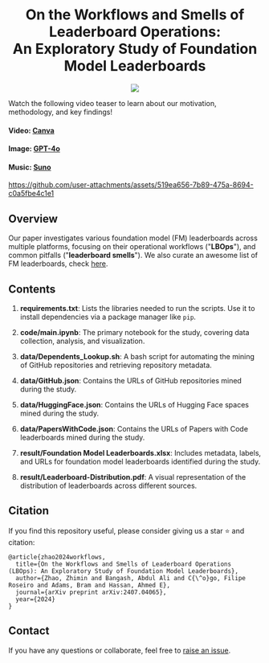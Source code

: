 <div align="center">
    <h1>On the Workflows and Smells of Leaderboard Operations:<br>An Exploratory Study of Foundation Model Leaderboards</h1>
</div>

<p align="center">
    <a href="https://arxiv.org/abs/2407.04065"><img src="https://img.shields.io/badge/📃-Arxiv-b31b1b?style=for-the-badge"></a>
</a>

Watch the following video teaser to learn about our motivation, methodology, and key findings!
#### Video: [Canva](https://www.canva.com)
#### Image: [GPT-4o](https://chat.openai.com)
#### Music: [Suno](https://suno.com)

https://github.com/user-attachments/assets/519ea656-7b89-475a-8694-c0a5fbe4c1e1

## Overview
Our paper investigates various foundation model (FM) leaderboards across multiple platforms, focusing on their operational workflows ("**LBOps**"), and common pitfalls ("**leaderboard smells**"). We also curate an awesome list of FM leaderboards, check [here](https://github.com/SAILResearch/awesome-foundation-model-leaderboards).

## Contents

1. **requirements.txt**: Lists the libraries needed to run the scripts. Use it to install dependencies via a package manager like `pip`.

2. **code/main.ipynb**: The primary notebook for the study, covering data collection, analysis, and visualization.

3. **data/Dependents_Lookup.sh**: A bash script for automating the mining of GitHub repositories and retrieving repository metadata.

4. **data/GitHub.json**: Contains the URLs of GitHub repositories mined during the study.

5. **data/HuggingFace.json**: Contains the URLs of Hugging Face spaces mined during the study.

6. **data/PapersWithCode.json**: Contains the URLs of Papers with Code leaderboards mined during the study.

7. **result/Foundation Model Leaderboards.xlsx**: Includes metadata, labels, and URLs for foundation model leaderboards identified during the study.

8. **result/Leaderboard-Distribution.pdf**: A visual representation of the distribution of leaderboards across different sources.

## Citation
If you find this repository useful, please consider giving us a star :star: and citation:
```
@article{zhao2024workflows,
  title={On the Workflows and Smells of Leaderboard Operations (LBOps): An Exploratory Study of Foundation Model Leaderboards},
  author={Zhao, Zhimin and Bangash, Abdul Ali and C{\^o}go, Filipe Roseiro and Adams, Bram and Hassan, Ahmed E},
  journal={arXiv preprint arXiv:2407.04065},
  year={2024}
}
```

## Contact
If you have any questions or collaborate, feel free to [raise an issue](https://github.com/zhimin-z/Foundation-Model-Leaderboard-Survey/issues/new).
